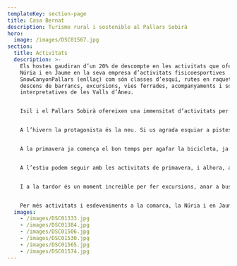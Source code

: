 ```yaml
---
templateKey: section-page
title: Casa Bernat
description: Turisme rural i sostenible al Pallars Sobirà
hero:
  image: /images/DSC01567.jpg
section:
  title: Activitats
  description: >-
    Els hostes gaudiran d’un 20% de descompte en les activitats que ofereixen la
    Núria i en Jaume en la seva empresa d’activitats fisicoesportives
    SnowCanyonPallars (enllaç) com són classes d’esquí, rutes en raquetes,
    descens de barrancs, excursions, vies ferrades, acompanyaments i sortides
    interpretatives de les Valls d’Àneu.


    Isil i el Pallars Sobirà ofereixen una immensitat d’activitats per a tots els públics, des d’esportives a lúdiques, culturals i gastronòmiques. 


    A l’hivern la protagonista és la neu. Si us agrada esquiar a pistes tenim Baqueira-Beret (17min fins el pàrquing de La Peülla), Espot-Esquí, Port-Ainé i Tavascan. Si el que busqueu és esquí de fons tenim Tavascan, Virós-Vall Ferrera i Pla de Beret. El territori també ensofereix l’oportunitat de fer diferents rutes amb raquetes. I les opcions de rutes d’esquí de muntanya són inesgotables.


    A la primavera ja comença el bon temps per agafar la bicicleta, ja sigui la de carretera o la de muntanya. Per ambdues les Valls d’Àneu i el Pallars ofereixen uns itineraris espectaculars. També comencen les activitats d’aigua tan emocionants com els barrancs o el ràfting.


    A l’estiu podem seguir amb les activitats de primavera, i alhora, a Valls d’Àneu s’hi sumen els festivals culturals Esbaiola’t, Dansàneu, Fira de la Cervesa d’Esterri d’Àneu, Festival de Música Antiga dels Pirineus, baixades de falles a Isil, València d’Àneu i Alós, festes majors cada cap de setmana i varies fires entre altres.


    I a la tardor és un moment increible per fer excursions, anar a buscar bolets o escoltar la brama del cérvol i contemplar el preciós espectacle dels colors dels boscos.


    Per més activitats i esdeveniments a la comarca, la Núria i en Jaume estem a la vostra disposició per informar-vos. També podeu estar informats de tot consultant el web de [Turisme de les Valls d'Aneu](https://www.turismevallsdaneu.com).
  images:
    - /images/DSC01333.jpg
    - /images/DSC01384.jpg
    - /images/DSC01506.jpg
    - /images/DSC01530.jpg
    - /images/DSC01565.jpg
    - /images/DSC01574.jpg
---
```

